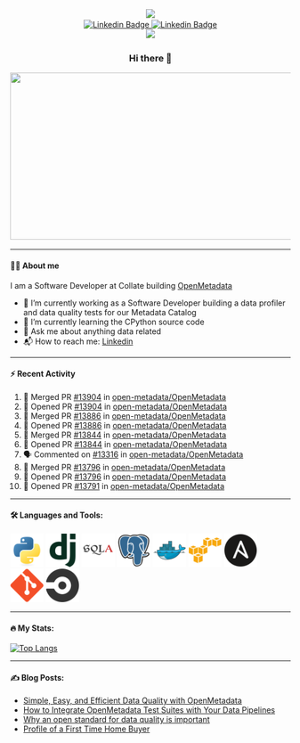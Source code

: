 <div id="header" align="center">
  <img src="https://media.giphy.com/media/5eLDrEaRGHegx2FeF2/giphy.gif" width="100"/>
</div>
<div id="badges" align="center">
  <a href="https://www.linkedin.com/in/teddycrepineau/">
    <img src="https://shields.io/badge/Linkedin-blue?logo=linkedin&logoColor=white&style=for-the-badge" alt="Linkedin Badge"/>
  </a>
  <a href="https://medium.com/@teddycrpineau">
    <img src="https://shields.io/badge/Medium-black?logo=medium&logoColor=white&style=for-the-badge" alt="Linkedin Badge"/>
  </a>
</div>
<div align="center">
  <img src="https://komarev.com/ghpvc/?username=TeddyCr&color=blue&style=flat-square" />
</div>

<h3 align="center">
Hi there 👋
</h3>
<div align="center">
  <img src="https://media.giphy.com/media/L8K62iTDkzGX6/giphy.gif" width="600" height="300"/>
</div>

---

#### :technologist: About me
I am a Software Developer at Collate building <a href="https://open-metadata.org"/>OpenMetadata</a>
- 🔭 I’m currently working as a Software Developer building a data profiler and data quality tests for our Metadata Catalog
- 🐍 I’m currently learning the CPython source code
- 💬 Ask me about anything data related
- 📬 How to reach me: [Linkedin](https://shields.io/badge/Linkedin-blue?logo=linkedin&logoColor=white&style=for-the-badge)

---

#### ⚡️ Recent Activity
<!--START_SECTION:activity-->
1. 🎉 Merged PR [#13904](https://github.com/open-metadata/OpenMetadata/pull/13904) in [open-metadata/OpenMetadata](https://github.com/open-metadata/OpenMetadata)
2. 💪 Opened PR [#13904](https://github.com/open-metadata/OpenMetadata/pull/13904) in [open-metadata/OpenMetadata](https://github.com/open-metadata/OpenMetadata)
3. 🎉 Merged PR [#13886](https://github.com/open-metadata/OpenMetadata/pull/13886) in [open-metadata/OpenMetadata](https://github.com/open-metadata/OpenMetadata)
4. 💪 Opened PR [#13886](https://github.com/open-metadata/OpenMetadata/pull/13886) in [open-metadata/OpenMetadata](https://github.com/open-metadata/OpenMetadata)
5. 🎉 Merged PR [#13844](https://github.com/open-metadata/OpenMetadata/pull/13844) in [open-metadata/OpenMetadata](https://github.com/open-metadata/OpenMetadata)
6. 💪 Opened PR [#13844](https://github.com/open-metadata/OpenMetadata/pull/13844) in [open-metadata/OpenMetadata](https://github.com/open-metadata/OpenMetadata)
7. 🗣 Commented on [#13316](https://github.com/open-metadata/OpenMetadata/issues/13316#issuecomment-1790862772) in [open-metadata/OpenMetadata](https://github.com/open-metadata/OpenMetadata)
8. 🎉 Merged PR [#13796](https://github.com/open-metadata/OpenMetadata/pull/13796) in [open-metadata/OpenMetadata](https://github.com/open-metadata/OpenMetadata)
9. 💪 Opened PR [#13796](https://github.com/open-metadata/OpenMetadata/pull/13796) in [open-metadata/OpenMetadata](https://github.com/open-metadata/OpenMetadata)
10. 💪 Opened PR [#13791](https://github.com/open-metadata/OpenMetadata/pull/13791) in [open-metadata/OpenMetadata](https://github.com/open-metadata/OpenMetadata)
<!--END_SECTION:activity-->

---

#### :hammer_and_wrench: Languages and Tools:
<div>
   <img src="https://github.com/devicons/devicon/blob/master/icons/python/python-original.svg" width="60" height="60"/>
   <img src="https://github.com/devicons/devicon/blob/master/icons/django/django-plain.svg" width="60" height="60"/>
   <img src="https://github.com/devicons/devicon/blob/master/icons/sqlalchemy/sqlalchemy-original.svg" width="60" height="60"/>
   <img src="https://github.com/devicons/devicon/blob/master/icons/postgresql/postgresql-original.svg" width="60" height="60"/>
   <img src="https://github.com/devicons/devicon/blob/master/icons/docker/docker-original.svg" width="60" height="60"/>
   <img src="https://github.com/devicons/devicon/blob/master/icons/amazonwebservices/amazonwebservices-original.svg" width="60" height="60"/>
   <img src="https://github.com/devicons/devicon/blob/master/icons/ansible/ansible-original.svg" width="60" height="60"/>
   <img src="https://github.com/devicons/devicon/blob/master/icons/git/git-original.svg" width="60" height="60"/>
   <img src="https://github.com/devicons/devicon/blob/master/icons/circleci/circleci-plain.svg" width="60" height="60"/>
</div>

---

#### 🔥 My Stats:
[![Top Langs](https://github-readme-stats.vercel.app/api/top-langs/?username=TeddyCr&layout=compact&hide=javascript,html,css)](https://github.com/anuraghazra/github-readme-stats)

---

#### ✍️ Blog Posts:
<!-- BLOG-POST-LIST:START -->
- [Simple, Easy, and Efficient Data Quality with OpenMetadata](https://blog.open-metadata.org/simple-easy-and-efficient-data-quality-with-openmetadata-1c4e7d329364?source=rss-16e0670af08f------2)
- [How to Integrate OpenMetadata Test Suites with Your Data Pipelines](https://blog.open-metadata.org/how-to-integrate-openmetadata-test-suites-with-your-data-pipelines-d83fb55fa494?source=rss-16e0670af08f------2)
- [Why an open standard for data quality is important](https://blog.open-metadata.org/why-are-we-building-a-data-quality-standard-1753fae87259?source=rss-16e0670af08f------2)
- [Profile of a First Time Home Buyer](https://medium.com/@teddycrpineau/profile-of-a-first-time-home-buyer-f6498b9aacc8?source=rss-16e0670af08f------2)
<!-- BLOG-POST-LIST:END -->
